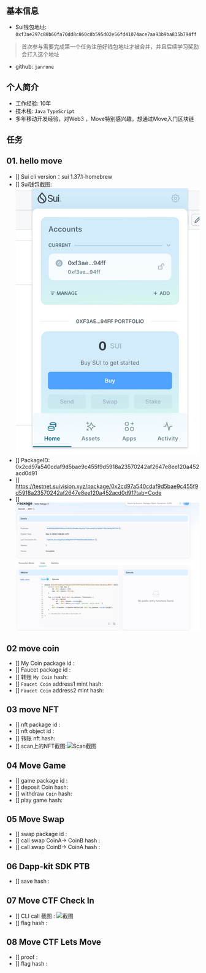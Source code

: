 ## 基本信息
- Sui钱包地址: `0xf3ae297c88b60fa70dd8c860c8b595d02e56fd41074ace7aa93b9ba835b794ff`
> 首次参与需要完成第一个任务注册好钱包地址才被合并，并且后续学习奖励会打入这个地址
- github: `janrone`

## 个人简介
- 工作经验: 10年
- 技术栈: `Java` `TypeScript`
- 多年移动开发经验，对Web3 ，Move特别感兴趣，想通过Move入门区块链

## 任务

##  01. hello move 

- [] Sui cli version：sui 1.37.1-homebrew
- [] Sui钱包截图: ![Sui钱包截图](./co-learn-2411/images/sui-wallet-img.jpg)
- [] PackageID: 0x2cd97a540cdaf9d5bae9c455f9d5918a23570242af2647e8ee120a452acd0d91 
- [] https://testnet.suivision.xyz/package/0x2cd97a540cdaf9d5bae9c455f9d5918a23570242af2647e8ee120a452acd0d91?tab=Code
- [] ![package id 在 suivision 链上截图](./co-learn-2411/images/task01-2.jpg)


##   02 move coin
- [] My Coin package id : 
- [] Faucet package id : 
- [] 转账 `My Coin` hash:
- [] `Faucet Coin` address1 mint hash:
- [] `Faucet Coin` address2 mint hash:

##   03 move NFT
- [] nft package id :
- [] nft object id : 
- [] 转账 nft  hash:
- [] scan上的NFT截图:![Scan截图](./images/你的图片地址)

##   04 Move Game
- [] game package id :
- [] deposit Coin hash:
- [] withdraw `Coin` hash:
- [] play game hash:

##   05 Move Swap
- [] swap package id :
- [] call swap CoinA-> CoinB  hash :
- [] call swap CoinB-> CoinA  hash :

##   06 Dapp-kit SDK PTB
- [] save hash :

##   07 Move CTF Check In
- [] CLI call 截图 : ![截图](./images/你的图片地址)
- [] flag hash :

##   08 Move CTF Lets Move
- [] proof : 
- [] flag hash :
